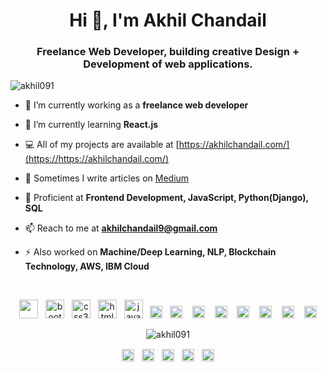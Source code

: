 
<h1 align="center">Hi 👋, I'm Akhil Chandail</h1>
<h3 align="center">Freelance Web Developer, building creative Design + Development of web applications.</h3>

<p align="left"> <img src="https://komarev.com/ghpvc/?username=akhil091" alt="akhil091" /> </p>

- 🔭 I’m currently working as a **freelance web developer**

- 🌱 I’m currently learning **React.js**

- 💻 All of my projects are available at [https://akhilchandail.com/](https://https://akhilchandail.com/)

- 📝 Sometimes I write articles on [Medium](https://medium.com/@akhilchandail9)

- 💬 Proficient at **Frontend Development, JavaScript, Python(Django), SQL**

- 📫 Reach to me at **akhilchandail9@gmail.com**

- ⚡ Also worked on **Machine/Deep Learning, NLP, Blockchain Technology, AWS, IBM Cloud**
<br>
<p align="center"><img src="https://cdn.jsdelivr.net/gh/devicons/devicon/icons/react/react-original.svg" width="30" height="30"/> &nbsp;&nbsp;<img src="https://cdn.jsdelivr.net/gh/devicons/devicon/icons/bootstrap/bootstrap-plain-wordmark.svg" alt="bootstrap" width="30" height="30"/> &nbsp;&nbsp;<img src="https://cdn.jsdelivr.net/gh/devicons/devicon/icons/css3/css3-original-wordmark.svg" alt="css3" width="30" height="30"/>&nbsp;&nbsp; <img src="https://cdn.jsdelivr.net/gh/devicons/devicon/icons/html5/html5-original-wordmark.svg" alt="html5" width="30" height="30"/>&nbsp;&nbsp; <img src="https://cdn.jsdelivr.net/gh/devicons/devicon/icons/javascript/javascript-original.svg" alt="javascript" width="30" height="30"/> &nbsp;&nbsp;<img src="https://cdn.jsdelivr.net/gh/devicons/devicon/icons/mysql/mysql-original-wordmark.svg" alt="mysql" width="20" height="20"/> &nbsp;&nbsp;<img src="https://cdn.jsdelivr.net/gh/devicons/devicon/icons/php/php-original.svg" alt="php" width="20" height="20"/> &nbsp;&nbsp; <img src="https://cdn.jsdelivr.net/gh/devicons/devicon/icons/linux/linux-original.svg" alt="linux" width="20" height="20"/>
&nbsp;&nbsp; <img src="https://cdn.jsdelivr.net/gh/devicons/devicon/icons/python/python-original.svg" alt="python" width="20" height="20"/>
&nbsp;&nbsp; <img src="https://cdn.jsdelivr.net/gh/devicons/devicon/icons/jupyter/jupyter-original-wordmark.svg" alt="jupyter" width="20" height="20"/>
&nbsp;&nbsp; <img src="https://cdn.jsdelivr.net/gh/devicons/devicon/icons/django/django-original.svg" alt="django" width="20" height="20"/>
&nbsp;&nbsp; <img src="https://cdn.jsdelivr.net/gh/devicons/devicon/icons/figma/figma-original.svg" alt="figma" width="20" height="20"/>
&nbsp;&nbsp; <img src="https://cdn.jsdelivr.net/gh/devicons/devicon/icons/wordpress/wordpress-plain-wordmark.svg" alt="wordpress" width="20" height="20"/></p><p align="center"> <img src="https://github-readme-stats.vercel.app/api?username=akhil091&show_icons=true" alt="akhil091" /> </p>

<p align="center">
<a href="https://codepen.io/akhil09" target="blank"><img align="center" src="https://cdn.jsdelivr.net/npm/simple-icons@3.0.1/icons/codepen.svg" alt="akhil09" height="20" width="20" /></a>&nbsp;&nbsp;
<a href="https://twitter.com/akhilrajput09" target="blank"><img align="center" src="https://cdn.jsdelivr.net/npm/simple-icons@3.0.1/icons/twitter.svg" alt="akhilrajput091" height="20" width="20" /></a>&nbsp;&nbsp;
<a href="https://linkedin.com/in/akhilchandail" target="blank"><img align="center" src="https://cdn.jsdelivr.net/npm/simple-icons@3.0.1/icons/linkedin.svg" alt="akhil-chandail-594908122" height="20" width="20" /></a>&nbsp;&nbsp;
<a href="https://instagram.com/akhilrajput09" target="blank"><img align="center" src="https://cdn.jsdelivr.net/npm/simple-icons@3.0.1/icons/instagram.svg" alt="akhilrajput091" height="20" width="20" /></a>&nbsp;&nbsp;
<a href="https://medium.com/@akhilchandail9" target="blank"><img align="center" src="https://cdn.jsdelivr.net/npm/simple-icons@3.0.1/icons/medium.svg" alt="@akhilchandail9" height="20" width="20" /></a>
</p>
